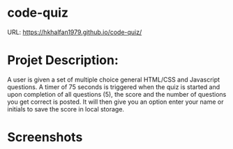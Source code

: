# code-quiz

URL:
https://hkhalfan1979.github.io/code-quiz/


# Projet Description:

A user is given a set of multiple choice general HTML/CSS and Javascript questions. A timer of 75 seconds is triggered when the quiz is started and upon completion of all questions (5), the score and the number of questions you get correct is posted. It will then give you an option enter your name or initials to save the score in local storage.


# Screenshots
